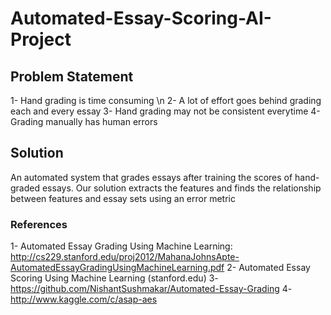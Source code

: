 # Automated-Essay-Scoring-AI-Project
## Problem Statement
1- Hand grading is time consuming  \n
2- A lot of effort goes behind grading each and every essay
3- Hand grading may not be consistent everytime
4- Grading manually has human errors
## Solution
An automated system that grades essays after training the scores of hand-graded essays. 
Our solution extracts the features and finds the relationship between features and essay sets using an error metric
### References 
1- Automated Essay Grading Using Machine Learning: http://cs229.stanford.edu/proj2012/MahanaJohnsApte-AutomatedEssayGradingUsingMachineLearning.pdf
2- Automated Essay Scoring Using Machine Learning (stanford.edu)
3- https://github.com/NishantSushmakar/Automated-Essay-Grading
4- http://www.kaggle.com/c/asap-aes
